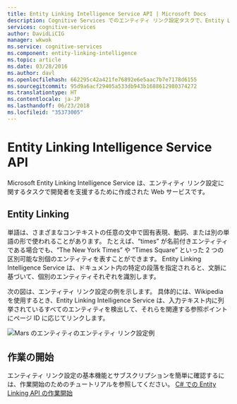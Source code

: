 ```yaml
---
title: Entity Linking Intelligence Service API | Microsoft Docs
description: Cognitive Services でのエンティティ リンク設定タスクで、Entity Linking Intelligence Service API を使用する方法を説明します。
services: cognitive-services
author: DavidLiCIG
manager: wkwok
ms.service: cognitive-services
ms.component: entity-linking-intelligence
ms.topic: article
ms.date: 03/28/2016
ms.author: davl
ms.openlocfilehash: 662295c42a421fe76892e6e5aac7b7e7178d6155
ms.sourcegitcommit: 95d9a6acf29405a533db943b1688612980374272
ms.translationtype: HT
ms.contentlocale: ja-JP
ms.lasthandoff: 06/23/2018
ms.locfileid: "35373005"
---
```

# <a name="entity-linking-intelligence-service-api"></a>Entity Linking Intelligence Service API

Microsoft Entity Linking Intelligence Service は、エンティティ リンク設定に関するタスクで開発者を支援するために作成された Web サービスです。

## <a name="entity-linking"></a>Entity Linking

単語は、さまざまなコンテキストの任意の文中で固有表現、動詞、または別の単語の形で使われることがあります。 たとえば、“times” が名前付きエンティティである場合でも、“The New York Times” や “Times Square” といった 2 つの区別可能な別個のエンティティを表すことができます。 Entity Linking Intelligence Service は、ドキュメント内の特定の段落を指定されると、文脈に基づいて、個別のエンティティそれぞれを識別します。  

次の図は、エンティティ リンク設定の例を示します。 具体的には、Wikipedia を使用するとき、Entity Linking Intelligence Service は、入力テキスト内に列挙されているすべてのエンティティを検出して、それらを関連する参照ポイントにページ ID に応じてリンクします。

 ![Mars のエンティティのエンティティ リンク設定例](./Images/EntityLinkingSample1.png)
 
## <a name="get-started"></a>作業の開始
 
エンティティ リンク設定の基本機能とサブスクリプションを簡単に確認するには、作業開始のためのチュートリアルを参照してください。
[C# での Entity Linking API の作業開始](GettingStarted.md)


